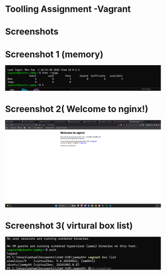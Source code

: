 # Toolling Assignment -Vagrant
# Screenshots

# Screenshot 1 (memory)
![Screenshot of memory](../../media/mememory.png)

# Screenshot 2( Welcome to nginx!)
![Welcome to nginx!](<Screenshot 2025-09-01 120237.png>)

# Screenshot 3( virtural box list)
![virtualbox](virtualbox.png)





